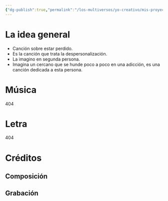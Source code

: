 ```yaml
---
{"dg-publish":true,"permalink":"/los-multiversos/yo-creativo/mis-proyectos-publicos/impostor/s5-dope/"}
---
```


# La idea general
- Canción sobre estar perdido.
- Es la canción que trata la despersonalización.
- La imagino en segunda persona.
- Imagina un cercano que se hunde poco a poco en una adicción, es una canción dedicada a esta persona.
# Música
404
# Letra
404
# Créditos
## Composición

## Grabación
